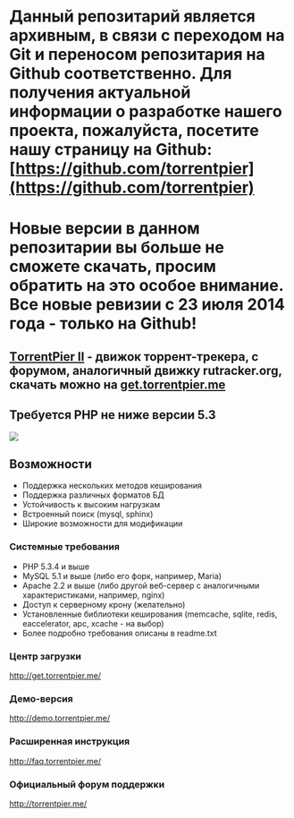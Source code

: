 # Данный репозитарий является архивным, в связи с переходом на Git и переносом репозитария на Github соответственно. Для получения актуальной информации о разработке нашего проекта, пожалуйста, посетите нашу страницу на Github: [https://github.com/torrentpier](https://github.com/torrentpier) #

# Новые версии в данном репозитарии вы больше не сможете скачать, просим обратить на это особое внимание. Все новые ревизии с 23 июля 2014 года - только на Github! #

## [TоrrentPier II](http://ru.wikipedia.org/wiki/TorrentPier) - движок торрент-трекера, с форумом, аналогичный движку rutracker.org, скачать можно на [get.torrentpier.me](http://get.torrentpier.me/) ##
## Требуется PHP не ниже версии 5.3 ##

[![](http://torrentpier2.googlecode.com/files/logo3.png)](http://torrentpier.me/)

## Возможности ##

  * Поддержка нескольких методов кеширования
  * Поддержка различных форматов БД
  * Устойчивость к высоким нагрузкам
  * Встроенный поиск (mysql, sphinx)
  * Широкие возможности для модификации

### Системные требования ###

  * PHP 5.3.4 и выше
  * MySQL 5.1 и выше (либо его форк, например, Maria)
  * Apache 2.2 и выше (либо другой веб-сервер с аналогичными характеристиками, например, nginx)
  * Доступ к серверному крону (желательно)
  * Установленные библиотеки кеширования (memcache, sqlite, redis, eaccelerator, apc, xcache - на выбор)
  * Более подробно требования описаны в readme.txt

### Центр загрузки ###
http://get.torrentpier.me/

### Демо-версия ###
http://demo.torrentpier.me/

### Расширенная инструкция ###
http://faq.torrentpier.me/

### Официальный форум поддержки ###
http://torrentpier.me/


